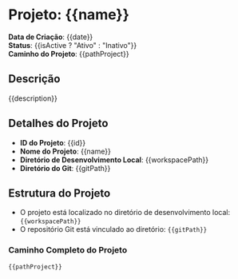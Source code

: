 # Projeto: {{name}}

**Data de Criação**: {{date}}  
**Status**: {{isActive ? "Ativo" : "Inativo"}}  
**Caminho do Projeto**: {{pathProject}}  

## Descrição

{{description}}

## Detalhes do Projeto

- **ID do Projeto**: {{id}}
- **Nome do Projeto**: {{name}}
- **Diretório de Desenvolvimento Local**: {{workspacePath}}
- **Diretório do Git**: {{gitPath}}

## Estrutura do Projeto

- O projeto está localizado no diretório de desenvolvimento local: `{{workspacePath}}`
- O repositório Git está vinculado ao diretório: `{{gitPath}}`

### Caminho Completo do Projeto

```bash
{{pathProject}}
